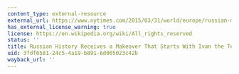 ```yaml
---
content_type: external-resource
external_url: https://www.nytimes.com/2015/03/31/world/europe/russian-museum-seeks-a-warmer-adjective-for-ivan-the-terrible.html
has_external_license_warning: true
license: https://en.wikipedia.org/wiki/All_rights_reserved
status: ''
title: Russian History Receives a Makeover That Starts With Ivan the Terrible
uid: 3fdf6581-24c5-4a19-b891-6d005023c42b
wayback_url: ''
---
```


